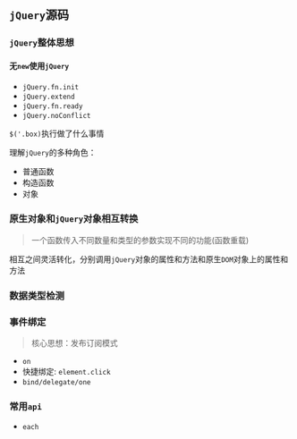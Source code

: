 ## `jQuery`源码

### `jQuery`整体思想

#### 无`new`使用`jQuery`
* `jQuery.fn.init`
* `jQuery.extend`
* `jQuery.fn.ready`
* `jQuery.noConflict`

`$('.box)`执行做了什么事情

理解`jQuery`的多种角色：
* 普通函数
* 构造函数
* 对象

### 原生对象和`jQuery`对象相互转换
> 一个函数传入不同数量和类型的参数实现不同的功能(函数重载)

相互之间灵活转化，分别调用`jQuery`对象的属性和方法和原生`DOM`对象上的属性和方法

### 数据类型检测

### 事件绑定
> 核心思想：发布订阅模式
* `on`
* 快捷绑定: `element.click`
* `bind/delegate/one`

### 常用`api`
* `each`
